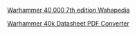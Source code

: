 [Warhammer 40,000 7th edition Wahapedia](https://scoolov.github.io/wh40000rules/)

[Warhammer 40k Datasheet PDF Converter](https://scoolov.github.io/warhammer_datasheets/)
